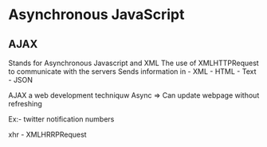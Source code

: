 # Asynchronous JavaScript


## AJAX

Stands for Asynchronous Javascript and XML
The use of XMLHTTPRequest to communicate with the servers
Sends information in
    - XML
    - HTML
    - Text
    - JSON

AJAX a web development techniquw
Async => Can update webpage without refreshing 

Ex:- twitter notification numbers

xhr - XMLHRRPRequest





